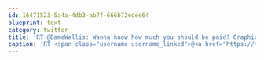```yaml
---
id: 16471523-5a4a-4db3-ab7f-666b72edee64
blueprint: text
category: twitter
title: 'RT @DameWallis: Wanna know how much you should be paid? Graphic designer salaries across Canada via @freshgigs ow.ly/lgzpm #adve…'
caption: 'RT <span class="username username_linked">@<a href="https://twitter.com/DameWallis" title="">DameWallis</a></span>: Wanna know how much you should be paid? Graphic designer salaries across Canada via @freshgigs <a href="http://ow.ly/lgzpm" title="http://ow.ly/lgzpm" class="link link_untco">ow.ly/lgzpm</a> #adve…'
---
```

